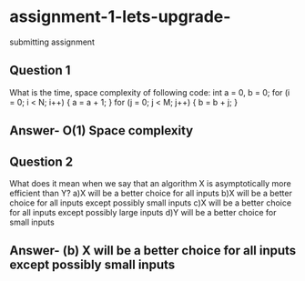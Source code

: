 # assignment-1-lets-upgrade-
submitting assignment 
## Question 1
What is the time, space complexity of following code:
int a = 0, b = 0;
for (i = 0; i < N; i++) {
a = a + 1;
}
for (j = 0; j < M; j++) {
b = b + j;
}

## Answer- O(1) Space complexity

## Question 2
What does it mean when we say that an algorithm X is asymptotically more efficient than Y?
a)X will be a better choice for all inputs
b)X will be a better choice for all inputs except possibly small inputs
c)X will be a better choice for all inputs except possibly large inputs
d)Y will be a better choice for small inputs

## Answer- (b) X will be a better choice for all inputs except possibly small inputs
